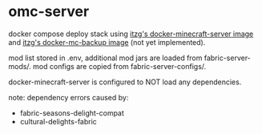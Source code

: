 # omc-server
docker compose deploy stack using [itzg's docker-minecraft-server image](https://github.com/itzg/docker-minecraft-server) and [itzg's docker-mc-backup image](https://github.com/itzg/docker-mc-backup) (not yet implemented).

mod list stored in .env, additional mod jars are loaded from fabric-server-mods/.
mod configs are copied from fabric-server-configs/.

docker-minecraft-server is configured to NOT load any dependencies.

note: dependency errors caused by:
- fabric-seasons-delight-compat
- cultural-delights-fabric
